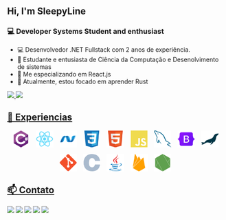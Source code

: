 ## Hi, I'm SleepyLine
### 💻 Developer Systems Student and enthusiast

- 💻 Desenvolvedor .NET Fullstack com 2 anos de experiência.
- 🔭 Estudante e entusiasta de Ciência da Computação e Desenolvimento de sistemas
- 💢 Me especializando em React.js
- 🦀 Atualmente, estou focado em aprender Rust

<div>
  <a href="https://github.com/sleepyline">
  <img height="180em" src="https://github-readme-stats.vercel.app/api?username=sleepyline&show_icons=true&theme=dracula&include_all_commits=true&count_private=true"/>
  <img height="180em" src="https://github-readme-stats.vercel.app/api/top-langs/?username=SthefannySantos&layout=compact&langs_count=7&theme=dracula"/>
</div>

## 📎 Experiencias 

<div style="display: flex; flex-wrap: wrap; gap: 15px; justify-content: center;">
  <img align="center" height="40" width="40" src="https://raw.githubusercontent.com/devicons/devicon/master/icons/csharp/csharp-original.svg" alt="C#" title="C#">
<img align="center" height="40" width="40" src="https://raw.githubusercontent.com/devicons/devicon/master/icons/react/react-original.svg" alt="React" title="React">
  <img align="center" height="40" width="40" src="https://raw.githubusercontent.com/devicons/devicon/master/icons/dot-net/dot-net-original.svg" alt=".NET Core" title=".NET Core">
  <img align="center" height="40" width="40" src="https://raw.githubusercontent.com/devicons/devicon/master/icons/css3/css3-original.svg" alt="CSS" title="CSS">
  <img align="center" height="40" width="40" src="https://raw.githubusercontent.com/devicons/devicon/master/icons/html5/html5-original.svg" alt="HTML" title="HTML">
  <img align="center" height="40" width="40" src="https://raw.githubusercontent.com/devicons/devicon/master/icons/javascript/javascript-plain.svg" alt="JavaScript" title="JavaScript">
  <img align="center" height="40" width="40" src="https://raw.githubusercontent.com/devicons/devicon/master/icons/mysql/mysql-original.svg" alt="MySQL" title="MySQL">
  <img align="center" height="40" width="40" src="https://raw.githubusercontent.com/devicons/devicon/master/icons/bootstrap/bootstrap-original.svg" alt="Bootstrap" title="Bootstrap">
  <img align="center" height="40" width="40" src="https://raw.githubusercontent.com/devicons/devicon/master/icons/mariadb/mariadb-original.svg" alt="MariaDB" title="MariaDB">
  <img align="center" height="40" width="40" src="https://raw.githubusercontent.com/devicons/devicon/master/icons/git/git-original.svg" alt="Git" title="Git">
  <img align="center" height="40" width="40" src="https://raw.githubusercontent.com/devicons/devicon/master/icons/c/c-original.svg" alt="C" title="C">
  <img align="center" height="40" width="40" src="https://raw.githubusercontent.com/devicons/devicon/master/icons/java/java-original.svg" alt="Java" title="Java">
  <img align="center" height="40" width="40" src="https://raw.githubusercontent.com/devicons/devicon/master/icons/firebase/firebase-plain.svg" alt="Firebase" title="Firebase">
  <img align="center" height="40" width="40" src="https://raw.githubusercontent.com/devicons/devicon/master/icons/nodejs/nodejs-plain.svg" alt="Node.js" title="Node.js">
</div>

## 📫 Contato

<div> 
  <a href="https://www.instagram.com/tiagoand7" target="_blank"><img src="https://img.shields.io/badge/-Instagram-%23E4405F?style=for-the-badge&logo=instagram&logoColor=white" target="_blank"></a>
  <a href="https://x.com/mysleepyline" target="_blank"><img src="https://img.shields.io/badge/X-000000?style=for-the-badge&logo=x&logoColor=white" target="_blank"></a>
 <a href="https://discord.com/users/gjnhimura" target="_blank"><img src="https://img.shields.io/badge/Discord-7289DA?style=for-the-badge&logo=discord&logoColor=white" target="_blank"></a> 
 <a href="https://www.linkedin.com/in/tiagosleepyline" target="_blank"><img src="https://img.shields.io/badge/-LinkedIn-%230077B5?style=for-the-badge&logo=linkedin&logoColor=white" target="_blank"></a>
  <a href = "mailto:seuemail@hotmail.com"><img src="https://img.shields.io/badge/-Hotmail-%230078D4?style=for-the-badge&logo=microsoft-outlook&logoColor=white" target="_blank"></a>
</div>
